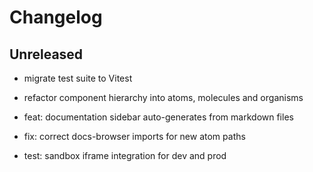 # Changelog

## Unreleased

- migrate test suite to Vitest

- refactor component hierarchy into atoms, molecules and organisms

- feat: documentation sidebar auto-generates from markdown files

- fix: correct docs-browser imports for new atom paths
- test: sandbox iframe integration for dev and prod



